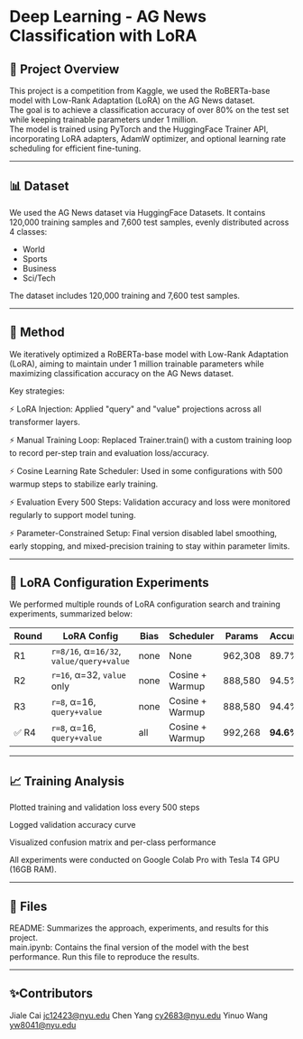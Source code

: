 # Deep Learning - AG News Classification with LoRA
## 🚀 Project Overview

This project is a competition from Kaggle, we used the RoBERTa-base model with Low-Rank Adaptation (LoRA) on the AG News dataset. \
The goal is to achieve a classification accuracy of over 80% on the test set while keeping trainable parameters under 1 million.\
The model is trained using PyTorch and the HuggingFace Trainer API, incorporating LoRA adapters, AdamW optimizer, and optional learning rate scheduling for efficient fine-tuning.

---

## 📊 Dataset

We used the AG News dataset via HuggingFace Datasets. It contains 120,000 training samples and 7,600 test samples, evenly distributed across 4 classes:
- World
- Sports
- Business
- Sci/Tech

The dataset includes 120,000 training and 7,600 test samples.

---

## 🚀 Method

We iteratively optimized a RoBERTa-base model with Low-Rank Adaptation (LoRA), aiming to maintain under 1 million trainable parameters while maximizing classification accuracy on the AG News dataset.

Key strategies:

⚡️ LoRA Injection: Applied "query" and "value" projections across all transformer layers.

⚡️ Manual Training Loop: Replaced Trainer.train() with a custom training loop to record per-step train and evaluation loss/accuracy.

⚡️ Cosine Learning Rate Scheduler: Used in some configurations with 500 warmup steps to stabilize early training.

⚡️ Evaluation Every 500 Steps: Validation accuracy and loss were monitored regularly to support model tuning.

⚡️ Parameter-Constrained Setup: Final version disabled label smoothing, early stopping, and mixed-precision training to stay within parameter limits.

---

## 🔧 LoRA Configuration Experiments
We performed multiple rounds of LoRA configuration search and training experiments, summarized below:

| Round | LoRA Config                                | Bias    | Scheduler | Params    | Accuracy |
|-------|---------------------------------------------|---------|-----------|-----------|----------|
| R1    | `r=8/16`, α=`16/32`, `value/query+value`    | none    | None      | 962,308   | 89.7%   |
| R2    | `r=16`, α=32, `value` only                  | none    | Cosine + Warmup    | 888,580   | 94.5%   |
| R3    | `r=8`, α=16, `query+value`                  | none    | Cosine + Warmup     | 888,580   | 94.4%   |
| ✅ R4 | `r=8`, α=16, `query+value`                  | all     | Cosine + Warmup      | 992,268   | **94.6%** |

---

## 📈 Training Analysis
Plotted training and validation loss every 500 steps

Logged validation accuracy curve

Visualized confusion matrix and per-class performance

All experiments were conducted on Google Colab Pro with Tesla T4 GPU (16GB RAM).

---

## 📃 Files
README: Summarizes the approach, experiments, and results for this project.\
main.ipynb: Contains the final version of the model with the best performance. Run this file to reproduce the results.

---

## ✨Contributors
Jiale Cai jc12423@nyu.edu
Chen Yang cy2683@nyu.edu
Yinuo Wang yw8041@nyu.edu



